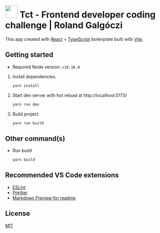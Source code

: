 # <img src="http://www.tct.hu//Images/favicon.ico" width="40" height="40"> Tct - Frontend developer coding challenge | Roland Galgóczi

This app created with [React](https://reactjs.org) + [TypeScript](https://www.typescriptlang.org/) boilerplate built with [Vite](https://vitejs.dev).

## Getting started

- Required Node version: `v18.16.0`

1. Install dependencies.

   ```bash
   yarn install
   ```

2. Start dev server with hot reload at http://localhost:5173/

   ```bash
   yarn run dev
   ```

3. Build project
   ```bash
   yarn run build
   ```

## Other command(s)

- Run build
  ```bash
  yarn build
  ```

## Recommended VS Code extensions

- [ESLint](https://marketplace.visualstudio.com/items?itemName=dbaeumer.vscode-eslint)
- [Prettier](https://marketplace.visualstudio.com/items?itemName=esbenp.prettier-vscode)
- [Markdown Preview for readme](https://marketplace.visualstudio.com/items?itemName=shd101wyy.markdown-preview-enhanced)

## License

[MIT](https://choosealicense.com/licenses/mit/)
